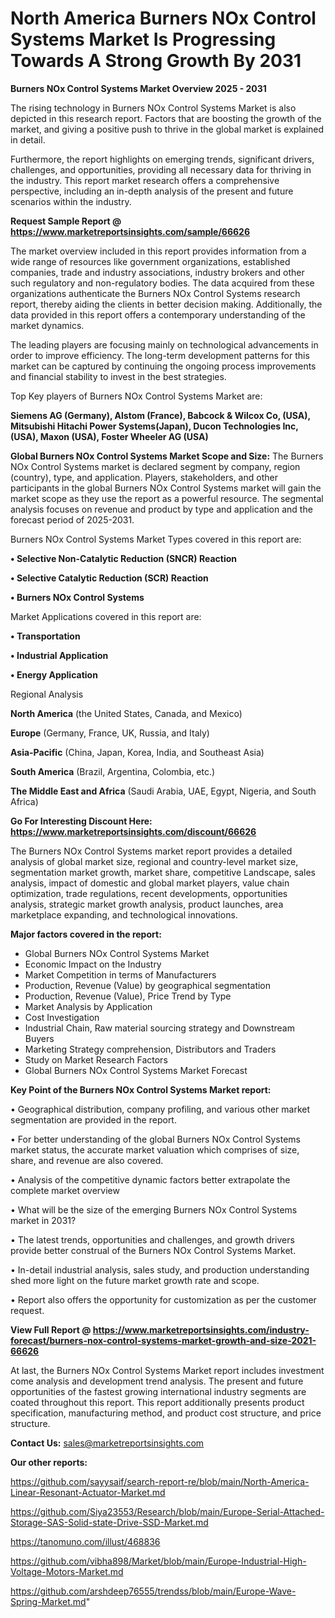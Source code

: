 # North America Burners NOx Control Systems Market Is Progressing Towards A Strong Growth By 2031

<Strong> Burners NOx Control Systems Market Overview 2025 - 2031</strong>

The rising technology in Burners NOx Control Systems Market is also depicted in this research report. Factors that are boosting the growth of the market, and giving a positive push to thrive in the global market is explained in detail.

Furthermore, the report highlights on emerging trends, significant drivers, challenges, and opportunities, providing all necessary data for thriving in the industry. This report market research offers a comprehensive perspective, including an in-depth analysis of the present and future scenarios within the industry.

<strong>Request Sample Report @ <a href=https://www.marketreportsinsights.com/sample/66626>https://www.marketreportsinsights.com/sample/66626</a></strong>

The market overview included in this report provides information from a wide range of resources like government organizations, established companies, trade and industry associations, industry brokers and other such regulatory and non-regulatory bodies. The data acquired from these organizations authenticate the Burners NOx Control Systems research report, thereby aiding the clients in better decision making. Additionally, the data provided in this report offers a contemporary understanding of the market dynamics.

The leading players are focusing mainly on technological advancements in order to improve efficiency. The long-term development patterns for this market can be captured by continuing the ongoing process improvements and financial stability to invest in the best strategies.

Top Key players of Burners NOx Control Systems Market are:

<strong>Siemens AG (Germany), Alstom (France), Babcock & Wilcox Co, (USA), Mitsubishi Hitachi Power Systems(Japan), Ducon Technologies Inc, (USA), Maxon (USA), Foster Wheeler AG (USA)</strong>

<strong><b>Global Burners NOx Control Systems Market Scope and Size:</b></strong>
The Burners NOx Control Systems market is declared segment by company, region (country), type, and application. Players, stakeholders, and other participants in the global Burners NOx Control Systems market will gain the market scope as they use the report as a powerful resource. The segmental analysis focuses on revenue and product by type and application and the forecast period of 2025-2031.

Burners NOx Control Systems Market Types covered in this report are:

<strong>• Selective Non-Catalytic Reduction (SNCR) Reaction

• Selective Catalytic Reduction (SCR) Reaction

• Burners NOx Control Systems</strong>

Market Applications covered in this report are:

<strong>• Transportation

• Industrial Application

• Energy Application</strong> 

Regional Analysis

<strong>North America</strong> (the United States, Canada, and Mexico)

<strong>Europe</strong> (Germany, France, UK, Russia, and Italy)

<strong>Asia-Pacific</strong> (China, Japan, Korea, India, and Southeast Asia)

<strong>South America</strong> (Brazil, Argentina, Colombia, etc.)

<strong>The Middle East and Africa</strong> (Saudi Arabia, UAE, Egypt, Nigeria, and South Africa)

<strong>Go For Interesting Discount Here: <a href=https://www.marketreportsinsights.com/discount/66626>https://www.marketreportsinsights.com/discount/66626</a></strong>

The Burners NOx Control Systems market report provides a detailed analysis of global market size, regional and country-level market size, segmentation market growth, market share, competitive Landscape, sales analysis, impact of domestic and global market players, value chain optimization, trade regulations, recent developments, opportunities analysis, strategic market growth analysis, product launches, area marketplace expanding, and technological innovations.

<strong><b>Major factors covered in the report:</b></strong>
<ul>
  <li>Global Burners NOx Control Systems Market </li>
  <li>Economic Impact on the Industry</li>
  <li>Market Competition in terms of Manufacturers</li>
  <li>Production, Revenue (Value) by geographical segmentation</li>
  <li>Production, Revenue (Value), Price Trend by Type</li>
  <li>Market Analysis by Application</li>
  <li>Cost Investigation</li>
  <li>Industrial Chain, Raw material sourcing strategy and Downstream Buyers</li>
  <li>Marketing Strategy comprehension, Distributors and Traders</li>
  <li>Study on Market Research Factors</li>
  <li>Global Burners NOx Control Systems Market Forecast</li>
</ul>

<strong><b>Key Point of the Burners NOx Control Systems Market report:</b></strong>

• Geographical distribution, company profiling, and various other market segmentation are provided in the report.

• For better understanding of the global Burners NOx Control Systems market status, the accurate market valuation which comprises of size, share, and revenue are also covered.

• Analysis of the competitive dynamic factors better extrapolate the complete market overview

• What will be the size of the emerging Burners NOx Control Systems market in 2031?

• The latest trends, opportunities and challenges, and growth drivers provide better construal of the Burners NOx Control Systems Market.

• In-detail industrial analysis, sales study, and production understanding shed more light on the future market growth rate and scope.

• Report also offers the opportunity for customization as per the customer request.

<strong><b>View Full Report @ <a href=https://www.marketreportsinsights.com/industry-forecast/burners-nox-control-systems-market-growth-and-size-2021-66626>https://www.marketreportsinsights.com/industry-forecast/burners-nox-control-systems-market-growth-and-size-2021-66626</a></b></strong>


At last, the Burners NOx Control Systems Market report includes investment come analysis and development trend analysis. The present and future opportunities of the fastest growing international industry segments are coated throughout this report. This report additionally presents product specification, manufacturing method, and product cost structure, and price structure.

<strong>Contact Us:</strong>
sales@marketreportsinsights.com

<strong>Our other reports:</strong>

<a href=https://github.com/sayysaif/search-report-re/blob/main/North-America-Linear-Resonant-Actuator-Market.md>https://github.com/sayysaif/search-report-re/blob/main/North-America-Linear-Resonant-Actuator-Market.md</a>

<a href=https://github.com/Siya23553/Research/blob/main/Europe-Serial-Attached-Storage-SAS-Solid-state-Drive-SSD-Market.md>https://github.com/Siya23553/Research/blob/main/Europe-Serial-Attached-Storage-SAS-Solid-state-Drive-SSD-Market.md</a>

<a href=https://tanomuno.com/illust/468836>https://tanomuno.com/illust/468836</a>

<a href=https://github.com/vibha898/Market/blob/main/Europe-Industrial-High-Voltage-Motors-Market.md>https://github.com/vibha898/Market/blob/main/Europe-Industrial-High-Voltage-Motors-Market.md</a>

<a href=https://github.com/arshdeep76555/trendss/blob/main/Europe-Wave-Spring-Market.md>https://github.com/arshdeep76555/trendss/blob/main/Europe-Wave-Spring-Market.md</a>"
